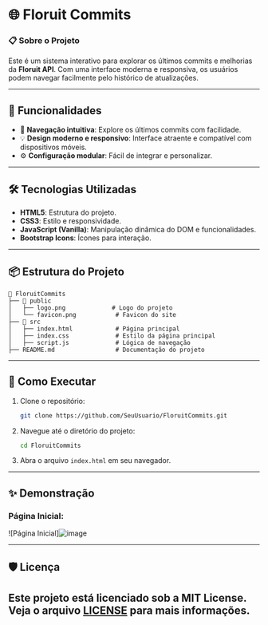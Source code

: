 # 🌐 Floruit Commits

### 📋 Sobre o Projeto
Este é um sistema interativo para explorar os últimos commits e melhorias da **Floruit API**. Com uma interface moderna e responsiva, os usuários podem navegar facilmente pelo histórico de atualizações.

---

## 🎯 Funcionalidades

- 🚀 **Navegação intuitiva**: Explore os últimos commits com facilidade.
- 💡 **Design moderno e responsivo**: Interface atraente e compatível com dispositivos móveis.
- ⚙️ **Configuração modular**: Fácil de integrar e personalizar.

---

## 🛠️ Tecnologias Utilizadas

- **HTML5**: Estrutura do projeto.
- **CSS3**: Estilo e responsividade.
- **JavaScript (Vanilla)**: Manipulação dinâmica do DOM e funcionalidades.
- **Bootstrap Icons**: Ícones para interação.

---

## 📦 Estrutura do Projeto

```
📂 FloruitCommits
├── 📂 public
│   ├── logo.png             # Logo do projeto
│   └── favicon.png           # Favicon do site
├── 📂 src
│   ├── index.html            # Página principal
│   ├── index.css             # Estilo da página principal
│   ├── script.js             # Lógica de navegação
├── README.md                 # Documentação do projeto
```

---

## 🚀 Como Executar

1. Clone o repositório:
   ```bash
   git clone https://github.com/SeuUsuario/FloruitCommits.git
   ```
2. Navegue até o diretório do projeto:
   ```bash
   cd FloruitCommits
   ```
3. Abra o arquivo `index.html` em seu navegador.

---

## ✨ Demonstração

### Página Inicial:
![Página Inicial]![image](https://github.com/user-attachments/assets/810dc28d-3c78-4a96-8d96-03ec351e38a6)


---

## 🛡️ Licença

Este projeto está licenciado sob a **MIT License**. Veja o arquivo [LICENSE](LICENSE) para mais informações.
--- 

